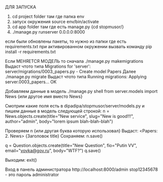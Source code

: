 ДЛЯ ЗАПУСКА 
1. cd project folder там где папка env
2. запуск окружения  source env/bin/activate
3. cd app folder там где есть manage.py {cd stopmusor/}
4. ./manage.py runserver 0.0.0.0:8000

если были обновлены пакеты, то нужно из папки где есть requirements.txt
при активированном окружении вызвать команду
pip install -r requirements.txt


Если МЕНЯЕТСЯ МОДЕЛЬ то сначала
./manage.py makemigrations
	Выдаст чтото типа 
	Migrations for 'server':
  	server/migrations/0003_papers.py
    	- Create model Papers
Далее		
./manage.py migrate
	Выдаст чтото типа
	Running migrations:
  		Applying server.0003_papers... OK

Добавляем данные в модель 
./manage.py shell
from server.models import News	{или другое имя вместо News}

Смотрим какие поля есть в dipadipa/stopmusor/server/models.py и пишем данные в модель следующей строкой:
n = News.objects.create(title="New service", slug="New is good!!!", author="admin", body="lorem ipsum blah-blah-blah")

Проверяем 
n 	{или другая буква которую использовал}
Выдаст:
	<Papers: 2. News> 	{Заголовок title}
Сохраняем: 
n.save()

q = Question.objects.create(title="New Question", fio="Putin VV", email="vovka@gov.ru", body="WTF?")
q.save()

Выходим:
exit()


Вход в панель администратора
http://localhost:8000/admin
stop12345678 - это пароль
administrator